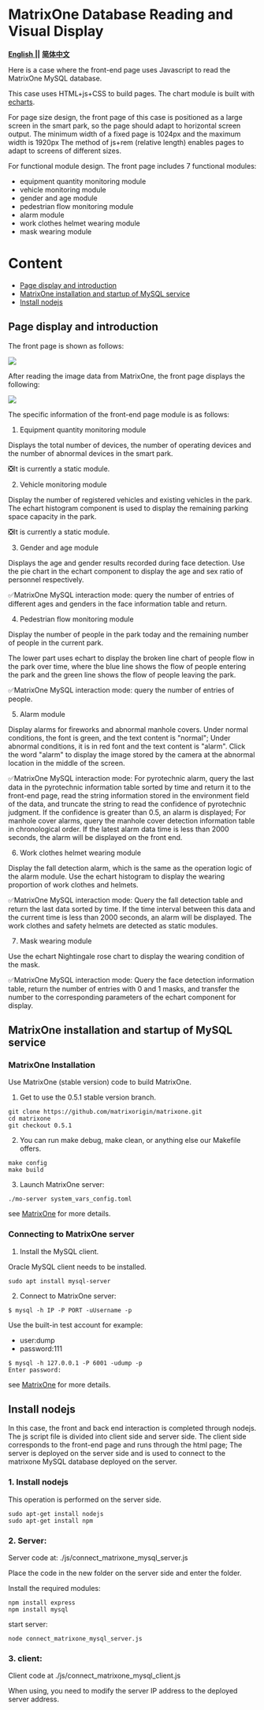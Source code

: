 # MatrixOne Database Reading and Visual Display

<a href="https://github.com/BUPT-NingXinyu/matrixone-samples/tree/main/SmartCity/smartcity_visualization_screen/README.md">
  <b>English</b>
</a>
  <b>||</b>
<a href="https://github.com/BUPT-NingXinyu/matrixone-samples/tree/main/SmartCity/smartcity_visualization_screen/README_CN.md">
  <b>简体中文</b>
</a>

Here is a case where the front-end page uses Javascript to read the MatrixOne MySQL database.

This case uses HTML+js+CSS to build pages. The chart module is built with [echarts](https://echarts.apache.org/zh/index.html).

For page size design, the front page of this case is positioned as a large screen in the smart park, so the page should adapt to horizontal screen output. The minimum width of a fixed page is 1024px and the maximum width is 1920px The method of js+rem (relative length) enables pages to adapt to screens of different sizes.

For functional module design. The front page includes 7 functional modules: 
* equipment quantity monitoring module
* vehicle monitoring module
* gender and age module
* pedestrian flow monitoring module
* alarm module
* work clothes helmet wearing module
* mask wearing module

Content
========

* [Page display and introduction](#Page-display-and-introduction)
* [MatrixOne installation and startup of MySQL service](#MatrixOne-installation-and-startup-of-MySQL-service)
* [Install nodejs](#Install-nodejs)

## Page display and introduction

The front page is shown as follows:

![](./images/screen_example1.jpg)

After reading the image data from MatrixOne, the front page displays the following:

![](./images/screen_example2.jpg)

The specific information of the front-end page module is as follows:


1. Equipment quantity monitoring module

Displays the total number of devices, the number of operating devices and the number of abnormal devices in the smart park. 

❎It is currently a static module.


2. Vehicle monitoring module

Display the number of registered vehicles and existing vehicles in the park. The echart histogram component is used to display the remaining parking space capacity in the park. 

❎It is currently a static module.


3. Gender and age module

Displays the age and gender results recorded during face detection. Use the pie chart in the echart component to display the age and sex ratio of personnel respectively.

✅MatrixOne MySQL interaction mode: query the number of entries of different ages and genders in the face information table and return.


4. Pedestrian flow monitoring module

Display the number of people in the park today and the remaining number of people in the current park.

The lower part uses echart to display the broken line chart of people flow in the park over time, where the blue line shows the flow of people entering the park and the green line shows the flow of people leaving the park.

✅MatrixOne MySQL interaction mode: query the number of entries of people.


5. Alarm module

Display alarms for fireworks and abnormal manhole covers. Under normal conditions, the font is green, and the text content is "normal"; Under abnormal conditions, it is in red font and the text content is "alarm". Click the word "alarm" to display the image stored by the camera at the abnormal location in the middle of the screen.

✅MatrixOne MySQL interaction mode: For pyrotechnic alarm, query the last data in the pyrotechnic information table sorted by time and return it to the front-end page, read the string information stored in the environment field of the data, and truncate the string to read the confidence of pyrotechnic judgment. If the confidence is greater than 0.5, an alarm is displayed; For manhole cover alarms, query the manhole cover detection information table in chronological order. If the latest alarm data time is less than 2000 seconds, the alarm will be displayed on the front end.


6. Work clothes helmet wearing module

Display the fall detection alarm, which is the same as the operation logic of the alarm module. Use the echart histogram to display the wearing proportion of work clothes and helmets.

✅MatrixOne MySQL interaction mode: Query the fall detection table and return the last data sorted by time. If the time interval between this data and the current time is less than 2000 seconds, an alarm will be displayed. The work clothes and safety helmets are detected as static modules.


7. Mask wearing module

Use the echart Nightingale rose chart to display the wearing condition of the mask.

✅MatrixOne MySQL interaction mode: Query the face detection information table, return the number of entries with 0 and 1 masks, and transfer the number to the corresponding parameters of the echart component for display.

## MatrixOne installation and startup of MySQL service
### MatrixOne Installation

Use MatrixOne (stable version) code to build MatrixOne.

1. Get to use the 0.5.1 stable version branch.

```
git clone https://github.com/matrixorigin/matrixone.git
cd matrixone
git checkout 0.5.1
```

2. You can run make debug, make clean, or anything else our Makefile offers.

```
make config
make build
```

3. Launch MatrixOne server:

```
./mo-server system_vars_config.toml
```

see [MatrixOne](https://github.com/matrixorigin/matrixone) for more details.

###  Connecting to MatrixOne server

1. Install the MySQL client.

Oracle MySQL client needs to be installed.

```
sudo apt install mysql-server
```

2. Connect to MatrixOne server:

```
$ mysql -h IP -P PORT -uUsername -p
```

Use the built-in test account for example:

* user:dump
* password:111

```
$ mysql -h 127.0.0.1 -P 6001 -udump -p
Enter password:
```

see [MatrixOne](https://github.com/matrixorigin/matrixone) for more details.

## Install nodejs

In this case, the front and back end interaction is completed through nodejs. The js script file is divided into client side and server side. The client side corresponds to the front-end page and runs through the html page; The server is deployed on the server side and is used to connect to the matrixone MySQL database deployed on the server.

### 1. Install nodejs

This operation is performed on the server side.

```
sudo apt-get install nodejs
sudo apt-get install npm
```

### 2. Server:

Server code at: ./js/connect_matrixone_mysql_server.js

Place the code in the new folder on the server side and enter the folder.

Install the required modules:

```
npm install express
npm install mysql
```
start server:

```
node connect_matrixone_mysql_server.js
```

### 3. client:

Client code at ./js/connect_matrixone_mysql_client.js

When using, you need to modify the server IP address to the deployed server address.
